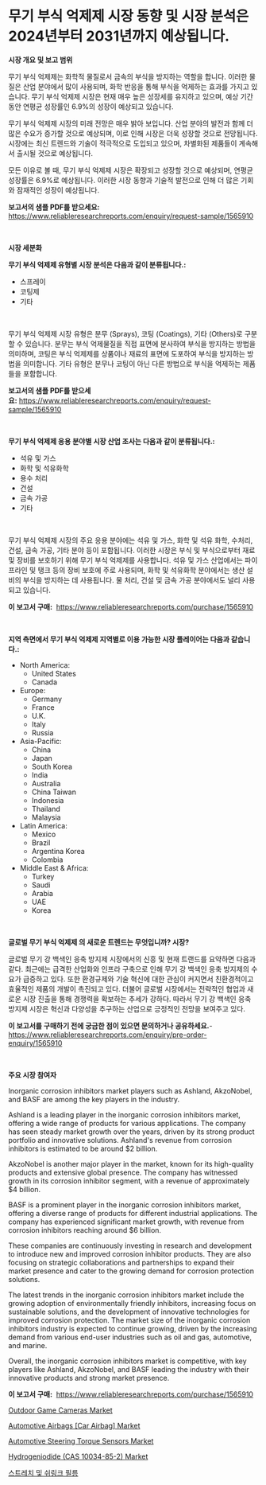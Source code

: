 <p><h1>무기 부식 억제제 시장 동향 및 시장 분석은 2024년부터 2031년까지 예상됩니다.</h1></p><p><strong>시장 개요 및 보고 범위</strong></p>
<p><p>무기 부식 억제제는 화학적 물질로서 금속의 부식을 방지하는 역할을 합니다. 이러한 물질은 산업 분야에서 많이 사용되며, 화학 반응을 통해 부식을 억제하는 효과를 가지고 있습니다. 무기 부식 억제제 시장은 현재 매우 높은 성장세를 유지하고 있으며, 예상 기간 동안 연평균 성장률인 6.9%의 성장이 예상되고 있습니다. </p><p>무기 부식 억제제 시장의 미래 전망은 매우 밝아 보입니다. 산업 분야의 발전과 함께 더 많은 수요가 증가할 것으로 예상되며, 이로 인해 시장은 더욱 성장할 것으로 전망됩니다. 시장에는 최신 트렌드와 기술이 적극적으로 도입되고 있으며, 차별화된 제품들이 계속해서 출시될 것으로 예상됩니다.</p><p>모든 이유로 볼 때, 무기 부식 억제제 시장은 확장되고 성장할 것으로 예상되며, 연평균 성장률은 6.9%로 예상됩니다. 이러한 시장 동향과 기술적 발전으로 인해 더 많은 기회와 잠재적인 성장이 예상됩니다.</p></p>
<p><strong>보고서의 샘플 PDF를 받으세요:</strong> <a href="https://www.reliableresearchreports.com/enquiry/request-sample/1565910">https://www.reliableresearchreports.com/enquiry/request-sample/1565910</a></p>
<p>&nbsp;</p>
<p><strong>시장 세분화</strong></p>
<p><strong>무기 부식 억제제 유형별 시장 분석은 다음과 같이 분류됩니다.:</strong></p>
<p><ul><li>스프레이</li><li>코팅제</li><li>기타</li></ul></p>
<p>&nbsp;</p>
<p><p>무기 부식 억제제 시장 유형은 분무 (Sprays), 코팅 (Coatings), 기타 (Others)로 구분할 수 있습니다. 분무는 부식 억제물질을 직접 표면에 분사하여 부식을 방지하는 방법을 의미하며, 코팅은 부식 억제제를 상품이나 재료의 표면에 도포하여 부식을 방지하는 방법을 의미합니다. 기타 유형은 분무나 코팅이 아닌 다른 방법으로 부식을 억제하는 제품들을 포함합니다.</p></p>
<p><strong>보고서의 샘플 PDF를 받으세요:</strong>&nbsp;<a href="https://www.reliableresearchreports.com/enquiry/request-sample/1565910">https://www.reliableresearchreports.com/enquiry/request-sample/1565910</a></p>
<p>&nbsp;</p>
<p><strong> 무기 부식 억제제 응용 분야별 시장 산업 조사는 다음과 같이 분류됩니다.:</strong></p>
<p><ul><li>석유 및 가스</li><li>화학 및 석유화학</li><li>용수 처리</li><li>건설</li><li>금속 가공</li><li>기타</li></ul></p>
<p>&nbsp;</p>
<p><p>무기 부식 억제제 시장의 주요 응용 분야에는 석유 및 가스, 화학 및 석유 화학, 수처리, 건설, 금속 가공, 기타 분야 등이 포함됩니다. 이러한 시장은 부식 및 부식으로부터 재료 및 장비를 보호하기 위해 무기 부식 억제제를 사용합니다. 석유 및 가스 산업에서는 파이프라인 및 탱크 등의 장비 보호에 주로 사용되며, 화학 및 석유화학 분야에서는 생산 설비의 부식을 방지하는 데 사용됩니다. 물 처리, 건설 및 금속 가공 분야에서도 널리 사용되고 있습니다.</p></p>
<p><strong>이 보고서 구매:</strong>&nbsp; <a href="https://www.reliableresearchreports.com/purchase/1565910">https://www.reliableresearchreports.com/purchase/1565910</a></p>
<p>&nbsp;</p>
<p><strong>지역 측면에서 무기 부식 억제제 지역별로 이용 가능한 시장 플레이어는 다음과 같습니다.:</strong></p>
<p><ul>
    <li>
        North America:
        <ul>
            <li>United States</li>
            <li>Canada</li>
        </ul>
    </li>
    <li>
        Europe:
        <ul>
            <li>Germany</li>
            <li>France</li>
            <li>U.K.</li>
            <li>Italy</li>
            <li>Russia</li>
        </ul>
    </li>
    <li>
        Asia-Pacific:
        <ul>
            <li>China</li>
            <li>Japan</li>
            <li>South Korea</li>
            <li>India</li>
            <li>Australia</li>
            <li>China Taiwan</li>
            <li>Indonesia</li>
            <li>Thailand</li>
            <li>Malaysia</li>
        </ul>
    </li>
    <li>
        Latin America:
        <ul>
            <li>Mexico</li>
            <li>Brazil</li>
            <li>Argentina Korea</li>
            <li>Colombia</li>
        </ul>
    </li>
    <li>
        Middle East & Africa:
        <ul>
            <li>Turkey</li>
            <li>Saudi</li>
            <li>Arabia</li>
            <li>UAE</li>
            <li>Korea</li>
        </ul>
    </li>
    </ul></p>
<p>&nbsp;</p>
<p><strong>글로벌 무기 부식 억제제 의 새로운 트렌드는 무엇입니까? 시장?</strong></p>
<p><p>글로벌 무기 강 백색인 응축 방지제 시장에서의 신흥 및 현재 트랜드를 요약하면 다음과 같다. 최근에는 급격한 산업화와 인프라 구축으로 인해 무기 강 백색인 응축 방지제의 수요가 급증하고 있다. 또한 환경규제와 기술 혁신에 대한 관심이 커지면서 친환경적이고 효율적인 제품의 개발이 촉진되고 있다. 더불어 글로벌 시장에서는 전략적인 협업과 새로운 시장 진출을 통해 경쟁력을 확보하는 추세가 강하다. 따라서 무기 강 백색인 응축 방지제 시장은 혁신과 다양성을 추구하는 산업으로 긍정적인 전망을 보여주고 있다.</p></p>
<p><strong>이 보고서를 구매하기 전에 궁금한 점이 있으면 문의하거나 공유하세요.</strong>- <a href="https://www.reliableresearchreports.com/enquiry/pre-order-enquiry/1565910">https://www.reliableresearchreports.com/enquiry/pre-order-enquiry/1565910</a></p>
<p>&nbsp;</p>
<p><strong>주요 시장 참여자</strong></p>
<p><p>Inorganic corrosion inhibitors market players such as Ashland, AkzoNobel, and BASF are among the key players in the industry. </p><p>Ashland is a leading player in the inorganic corrosion inhibitors market, offering a wide range of products for various applications. The company has seen steady market growth over the years, driven by its strong product portfolio and innovative solutions. Ashland's revenue from corrosion inhibitors is estimated to be around $2 billion.</p><p>AkzoNobel is another major player in the market, known for its high-quality products and extensive global presence. The company has witnessed growth in its corrosion inhibitor segment, with a revenue of approximately $4 billion.</p><p>BASF is a prominent player in the inorganic corrosion inhibitors market, offering a diverse range of products for different industrial applications. The company has experienced significant market growth, with revenue from corrosion inhibitors reaching around $6 billion.</p><p>These companies are continuously investing in research and development to introduce new and improved corrosion inhibitor products. They are also focusing on strategic collaborations and partnerships to expand their market presence and cater to the growing demand for corrosion protection solutions.</p><p>The latest trends in the inorganic corrosion inhibitors market include the growing adoption of environmentally friendly inhibitors, increasing focus on sustainable solutions, and the development of innovative technologies for improved corrosion protection. The market size of the inorganic corrosion inhibitors industry is expected to continue growing, driven by the increasing demand from various end-user industries such as oil and gas, automotive, and marine.</p><p>Overall, the inorganic corrosion inhibitors market is competitive, with key players like Ashland, AkzoNobel, and BASF leading the industry with their innovative products and strong market presence.</p></p>
<p><strong>이 보고서 구매:</strong>&nbsp;&nbsp;<a href="https://www.reliableresearchreports.com/purchase/1565910">https://www.reliableresearchreports.com/purchase/1565910</a></p>
<p><p><a href="https://github.com/jerrycopelandthomaswsqd8q/Market-Research-Report-List-1/blob/main/outdoor-game-cameras-market.md">Outdoor Game Cameras Market</a></p><p><a href="https://issuu.com/reportprime-2/docs/automotive-airbags-car-airbag-market-size-2030.ppt">Automotive Airbags [Car Airbag] Market</a></p><p><a href="https://sulfuric-clavicle-d39.notion.site/Automotive-Steering-Torque-Sensors-Market-Research-Report-Provides-thorough-Industry-Overview-which-3c956e101580487c8360f3d5c9ac8162">Automotive Steering Torque Sensors Market</a></p><p><a href="https://issuu.com/reportprime-2/docs/hydrogeniodide-cas-10034-85-2-market-size-2030.ppt">Hydrogeniodide (CAS 10034-85-2) Market</a></p><p><a href="https://github.com/BrettWeberrt8767765/Market-Research-Report-List-1/blob/main/67497975634.md">스트레치 및 쉬링크 필름</a></p></p>
